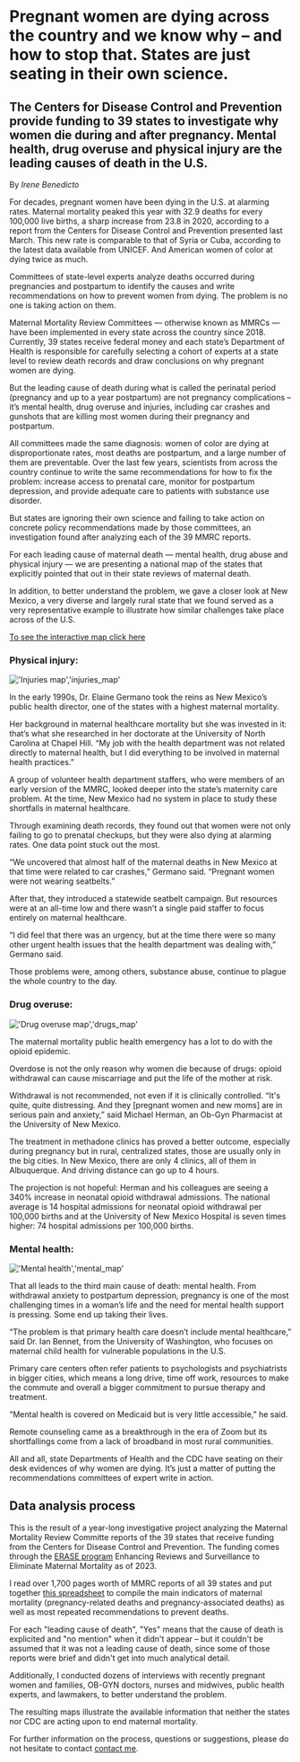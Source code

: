 # Pregnant women are dying across the country and we know why – and how to stop that. States are just seating in their own science.    

## The Centers for Disease Control and Prevention provide funding to 39 states to investigate why women die during and after pregnancy. Mental health, drug overuse and physical injury are the leading causes of death in the U.S.


By *Irene Benedicto*

For decades, pregnant women have been dying in the U.S. at alarming rates. Maternal mortality peaked this year with 32.9 deaths for every 100,000 live births, a sharp increase from 23.8 in 2020, according to a report from the Centers for Disease Control and Prevention presented last March. This new rate is comparable to that of Syria or Cuba, according to the latest data available from UNICEF. And American women of color at dying twice as much. 

Committees of state-level experts analyze deaths occurred during pregnancies and postpartum to identify the causes and write recommendations on how to prevent women from dying. The problem is no one is taking action on them.

Maternal Mortality Review Committees — otherwise known as MMRCs — have been implemented in every state across the country since 2018. Currently, 39 states receive federal money and each state’s Department of Health is responsible for carefully selecting a cohort of experts at a state level to review death records and draw conclusions on why pregnant women are dying. 

But the leading cause of death during what is called the perinatal period (pregnancy and up to a year postpartum) are not pregnancy complications – it’s mental health, drug overuse and injuries, including car crashes and gunshots that are killing most women during their pregnancy and postpartum. 

All committees made the same diagnosis: women of color are dying at disproportionate rates, most deaths are postpartum, and a large number of them are preventable. Over the last few years, scientists from across the country continue to write the same recommendations for how to fix the problem: increase access to prenatal care, monitor for postpartum depression, and provide adequate care to patients with substance use disorder.   

But states are ignoring their own science and failing to take action on concrete policy recommendations made by those committees, an investigation found after analyzing each of the 39 MMRC reports. 

For each leading cause of maternal death — mental health, drug abuse and physical injury — we are presenting a national map of the states that explicitly pointed that out in their state reviews of maternal death. 

In addition, to better understand the problem, we gave a closer look at New Mexico, a very diverse and largely rural state that we found served as a very representative example to illustrate how similar challenges take place across of the U.S.

[To see the interactive map click here](https://datawrapper.dwcdn.net/7pSkF/3/)



### Physical injury:

!['Injuries map','injuries_map'](/injuries_map.png)

In the early 1990s, Dr. Elaine Germano took the reins as New Mexico’s public health director, one of the states with a highest maternal mortality. 

Her background in maternal healthcare mortality but she was invested in it: that’s what she researched in her doctorate at the University of North Carolina at Chapel Hill. “My job with the health department was not related directly to maternal health, but I did everything to be involved in maternal health practices.”

A group of volunteer health department staffers, who were members of an early version of the MMRC, looked deeper into the state’s maternity care problem. At the time, New Mexico had no system in place to study these shortfalls in maternal healthcare.

Through examining death records, they found out that women were not only failing to go to prenatal checkups, but they were also dying at alarming rates. One data point stuck out the most.

“We uncovered that almost half of the maternal deaths in New Mexico at that time were related to car crashes,” Germano said. “Pregnant women were not wearing seatbelts.”

After that, they introduced a statewide seatbelt campaign. But resources were at an all-time low and there wasn’t a single paid staffer to focus entirely on maternal healthcare. 

“I did feel that there was an urgency, but at the time there were so many other urgent health issues that the health department was dealing with,” Germano said. 

Those problems were, among others, substance abuse, continue to plague the whole country to the day. 


### Drug overuse: 

!['Drug overuse map','drugs_map'](/drugs_map.png)

The maternal mortality public health emergency has a lot to do with the opioid epidemic. 

Overdose is not the only reason why women die because of drugs: opioid withdrawal can cause miscarriage and put the life of the mother at risk.

Withdrawal is not recommended, not even if it is clinically controlled. “It's quite, quite distressing. And they [pregnant women and new moms] are in serious pain and anxiety,” said Michael Herman, an Ob-Gyn Pharmacist at the University of New Mexico.

The treatment in methadone clinics has proved a better outcome, especially during pregnancy but in rural, centralized states, those are usually only in the big cities. In New Mexico, there are only 4 clinics, all of them in Albuquerque. And driving distance can go up to 4 hours.

The projection is not hopeful: Herman and his colleagues are seeing a 340% increase in neonatal opioid withdrawal admissions. The national average is 14 hospital admissions for neonatal opioid withdrawal per 100,000 births and at the University of New Mexico Hospital is seven times higher: 74 hospital admissions per 100,000 births.


### Mental health:

!['Mental health','mental_map'](/mental_map.png)

That all leads to the third main cause of death: mental health. From withdrawal anxiety to postpartum depression, pregnancy is one of the most challenging times in a woman’s life and the need for mental health support is pressing. Some end up taking their lives.  

“The problem is that primary health care doesn’t include mental healthcare,” said Dr. Ian Bennet, from the University of Washington, who focuses on maternal child health for vulnerable populations in the U.S.

Primary care centers often refer patients to psychologists and psychiatrists in bigger cities, which means a long drive, time off work, resources to make the commute and overall a bigger commitment to pursue therapy and treatment.

“Mental health is covered on Medicaid but is very little accessible,” he said. 

Remote counseling came as a breakthrough in the era of Zoom but its shortfallings come from a lack of broadband in most rural communities.

All and all, state Departments of Health and the CDC have seating on their desk evidences of why women are dying. It’s just a matter of putting the recommendations committees of expert write in action. 


## Data analysis process

This is the result of a year-long investigative project analyzing the Maternal Mortality Review Committe reports of the 39 states that receive funding from the Centers for Disease Control and Prevention. The funding comes through the [ERASE program](https://www.cdc.gov/reproductivehealth/maternal-mortality/erase-mm/index.html) Enhancing Reviews and Surveillance to Eliminate Maternal Mortality as of 2023.

I read over 1,700 pages worth of MMRC reports of all 39 states and put together [this spreadsheet](https://docs.google.com/spreadsheets/d/1hk2BXYL6vYHLNzF6Ct5Q2J1QNdzCsdG2IPszqWx8NpQ/edit?usp=sharing) to compile the main indicators of maternal mortality (pregnancy-related deaths and pregnancy-associated deaths) as well as most repeated recommendations to prevent deaths.  

For each "leading cause of death", "Yes" means that the cause of death is explicited and "no mention" when it didn't appear – but it couldn't be assumed that it was not a leading cause of death, since some of those reports were brief and didn't get into much analytical detail.  

Additionally, I conducted dozens of interviews with recently pregnant women and families, OB-GYN doctors, nurses and midwives, public health experts, and lawmakers, to better understand the problem. 

The resulting maps illustrate the available information that neither the states nor CDC are acting upon to end maternal mortality.

For further information on the process, questions or suggestions, please do not hesitate to contact [contact me](mailto:irene_benedicto@berkeley.edu).
